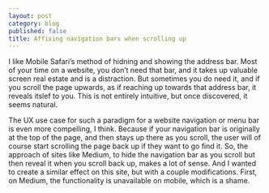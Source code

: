 ```yaml
---
layout: post
category: blog
published: false
title: Affixing navigation bars when scrolling up
---
```


I like Mobile Safari’s method of hidning and showing the address bar. Most of your time on a website, you don’t need that bar, and it takes up valuable screen real estate and is a distraction. But sometimes you do need it, and if you scroll the page upwards, as if reaching up towards that address bar, it reveals itslef to you. This is not entirely intuitive, but once discovered, it seems natural.

The UX use case for such a paradigm for a website navigation or menu bar is even more compelling, I think. Because if your navigation bar is originally at the top of the page, and then stays up there as you scroll, the user will of course start scrolling the page back up if they want to go find it. So, the approach of sites like Medium, to hide the navigation bar as you scroll but then reveal it when you scroll back up, makes a lot of sense. And I wanted to create a similar effect on this site, but with a couple modifications. First, on Medium, the functionality is unavailable on mobile, which is a shame.